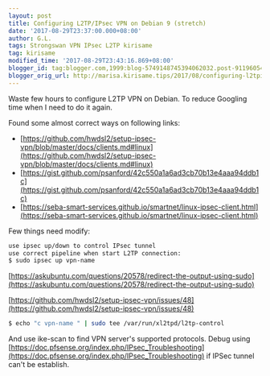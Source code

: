 ```yaml
---
layout: post
title: Configuring L2TP/IPsec VPN on Debian 9 (stretch)
date: '2017-08-29T23:37:00.000+08:00'
author: G.L.
tags: Strongswan VPN IPsec L2TP kirisame
tag: kirisame
modified_time: '2017-08-29T23:43:16.869+08:00'
blogger_id: tag:blogger.com,1999:blog-5749148745394062032.post-9119605410348566698
blogger_orig_url: http://marisa.kirisame.tips/2017/08/configuring-l2tpipsec-vpn-on-debian-9.html
---
```


Waste few hours to configure L2TP VPN on Debian. To reduce Googling time when I need to do it again.

Found some almost correct ways on following links:

- [https://github.com/hwdsl2/setup-ipsec-vpn/blob/master/docs/clients.md#linux](https://github.com/hwdsl2/setup-ipsec-vpn/blob/master/docs/clients.md#linux)
- [https://gist.github.com/psanford/42c550a1a6ad3cb70b13e4aaa94ddb1c](https://gist.github.com/psanford/42c550a1a6ad3cb70b13e4aaa94ddb1c)
- [https://seba-smart-services.github.io/smartnet/linux-ipsec-client.html](https://seba-smart-services.github.io/smartnet/linux-ipsec-client.html)

Few things need modify:

```bash
use ipsec up/down to control IPsec tunnel
use correct pipeline when start L2TP connection:
$ sudo ipsec up vpn-name
```

[https://askubuntu.com/questions/20578/redirect-the-output-using-sudo](https://askubuntu.com/questions/20578/redirect-the-output-using-sudo)

[https://github.com/hwdsl2/setup-ipsec-vpn/issues/48](https://github.com/hwdsl2/setup-ipsec-vpn/issues/48)

```bash
$ echo "c vpn-name " | sudo tee /var/run/xl2tpd/l2tp-control
```

And use ike-scan to find VPN server's supported protocols. Debug using [https://doc.pfsense.org/index.php/IPsec_Troubleshooting](https://doc.pfsense.org/index.php/IPsec_Troubleshooting) if IPSec tunnel can't be establish.
